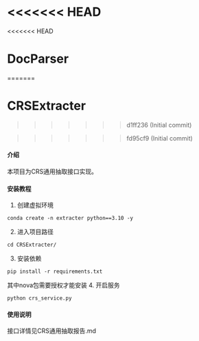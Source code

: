 <<<<<<< HEAD
=======
<<<<<<< HEAD
# DocParser
=======
# CRSExtracter
>>>>>>> d1ff236 (Initial commit)

>>>>>>> fd95cf9 (Initial commit)
#### 介绍

本项目为CRS通用抽取接口实现。

#### 安装教程

1. 创建虚拟环境
```shell
conda create -n extracter python==3.10 -y
```
2. 进入项目路径
```shell
cd CRSExtracter/
```
3. 安装依赖
```shell
pip install -r requirements.txt
```
其中nova包需要授权才能安装
4. 开启服务
```
python crs_service.py
```
#### 使用说明
接口详情见CRS通用抽取报告.md

